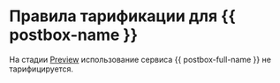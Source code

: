 # Правила тарификации для {{ postbox-name }}

На стадии [Preview](../overview/concepts/launch-stages.md) использование сервиса {{ postbox-full-name }} не тарифицируется.
